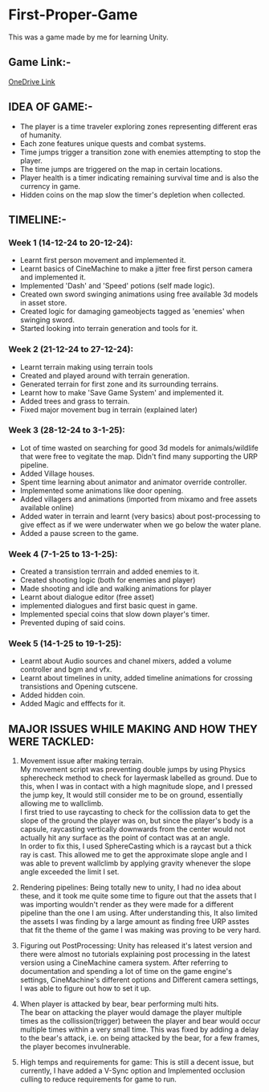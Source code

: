 # First-Proper-Game
This was a game made by me for learning Unity. 

## Game Link:-  
[OneDrive Link](https://1drv.ms/u/c/ecc5fd92abdde1ac/EQSLpb8-YV9PozlOM4Vf5tcBrQ9jHPq1CFL-X26R_KqBOg)

## IDEA OF GAME:-
* The player is a time traveler exploring zones representing different eras of humanity.  
* Each zone features unique quests and combat systems.  
* Time jumps trigger a transition zone with enemies attempting to stop the player.  
* The time jumps are triggered on the map in certain locations.  
* Player health is a timer indicating remaining survival time and is also the currency in game.  
* Hidden coins on the map slow the timer's depletion when collected.  
  
## TIMELINE:-  
  
### Week 1 (14-12-24 to 20-12-24):  
* Learnt first person movement and implemented it.  
* Learnt basics of CineMachine to make a jitter free first person camera and implemented it.  
* Implemented 'Dash' and 'Speed' potions (self made logic).  
* Created own sword swinging animations using free available 3d models in asset store.  
* Created logic for damaging gameobjects tagged as 'enemies' when swinging sword.  
* Started looking into terrain generation and tools for it.  
  
### Week 2 (21-12-24 to 27-12-24):  
* Learnt terrain making using terrain tools  
* Created and played around with terrain generation.  
* Generated terrain for first zone and its surrounding terrains.  
* Learnt how to make 'Save Game System' and implemented it.  
* Added trees and grass to terrain.  
* Fixed major movement bug in terrain (explained later)  
  
### Week 3 (28-12-24 to 3-1-25):  
* Lot of time wasted on searching for good 3d models for animals/wildlife that were free to vegitate the map. Didn't find many supporting the URP pipeline.  
* Added Village houses.  
* Spent time learning about animator and animator override controller.  
* Implemented some animations like door opening.  
* Added villagers and animations (imported from mixamo and free assets available online)  
* Added water in terrain and learnt (very basics) about post-processing to give effect as if we were underwater when we go below the water plane.  
* Added a pause screen to the game.  
  
### Week 4 (7-1-25 to 13-1-25):  
* Created a transistion terrrain and added enemies to it.  
* Created shooting logic (both for enemies and player)  
* Made shooting and idle and walking animations for player  
* Learnt about dialogue editor (free asset)  
* implemented dialogues and first basic quest in game.  
* Implemented special coins that slow down player's timer.  
* Prevented duping of said coins.  
  
### Week 5 (14-1-25 to 19-1-25):  
* Learnt about Audio sources and chanel mixers, added a volume controller and bgm and vfx.  
* Learnt about timelines in unity, added timeline animations for crossing transistions and Opening cutscene.   
* Added hidden coin.
* Added Magic and efffects for it.  
  
  
## MAJOR ISSUES WHILE MAKING AND HOW THEY WERE TACKLED:  
  
1) Movement issue after making terrain.  
    My movement script was preventing double jumps by using Physics spherecheck method to check for layermask labelled as ground. Due to this, when I was in contact with a high magnitude slope, and I pressed the jump key, It would still consider me to be on ground, essentially allowing me to wallclimb.  
   I first tried to use raycasting to check for the collission data to get the slope of the ground the player was on, but since the player's body is a capsule, raycasting vertically downwards from the center would not actually hit any surface as the point of contact was at an angle.  
   In order to fix this, I used SphereCasting which is a raycast but a thick ray is cast. This allowed me to get the approximate slope angle and I was able to prevent wallclimb by applying gravity whenever the slope angle exceeded the limit I set.  
  
2) Rendering pipelines: Being totally new to unity, I had no idea about these, and it took me quite some time to figure out that the assets that I was importing wouldn't render as they were made for a different pipeline than the one I am using. After understanding this, It also limited the assets I was finding by a large amount as finding free URP asstes that fit the theme of the game I was making was proving to be very hard.  
  
3) Figuring out PostProcessing: Unity has released it's latest version and there were almost no tutorials explaining post processing in the latest version using a CineMachine camera system. After referring to documentation and spending a lot of time on the game engine's settings, CineMachine's different options and Different camera settings, I was able to figure out how to set it up.  
  
4) When player is attacked by bear, bear performing multi hits.  
    The bear on attacking the player would damage the player multiple times as the collission(trigger) between the player and bear would occur multiple times within a very small time. This was fixed by adding a delay to the bear's attack, i.e. on being attacked by the bear, for a few frames, the player becomes invulnerable.  
  
5) High temps and requirements for game: This is still a decent issue, but currently, I have added a V-Sync option and Implemented occlusion culling to reduce requirements for game to run.  

